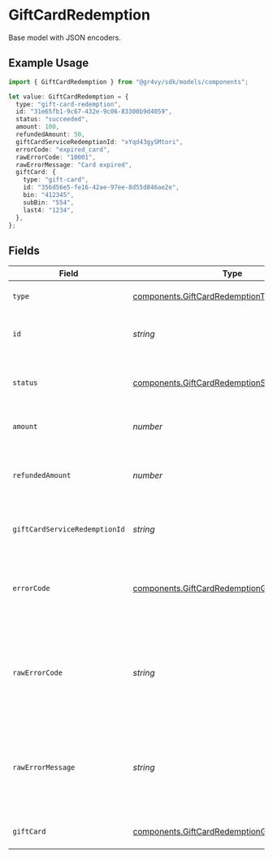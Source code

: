 # GiftCardRedemption

Base model with JSON encoders.

## Example Usage

```typescript
import { GiftCardRedemption } from "@gr4vy/sdk/models/components";

let value: GiftCardRedemption = {
  type: "gift-card-redemption",
  id: "31e65fb1-9c67-432e-9c06-83300b9d4059",
  status: "succeeded",
  amount: 100,
  refundedAmount: 50,
  giftCardServiceRedemptionId: "xYqd43gySMtori",
  errorCode: "expired_card",
  rawErrorCode: "10001",
  rawErrorMessage: "Card expired",
  giftCard: {
    type: "gift-card",
    id: "356d56e5-fe16-42ae-97ee-8d55d846ae2e",
    bin: "412345",
    subBin: "554",
    last4: "1234",
  },
};
```

## Fields

| Field                                                                                                                            | Type                                                                                                                             | Required                                                                                                                         | Description                                                                                                                      | Example                                                                                                                          |
| -------------------------------------------------------------------------------------------------------------------------------- | -------------------------------------------------------------------------------------------------------------------------------- | -------------------------------------------------------------------------------------------------------------------------------- | -------------------------------------------------------------------------------------------------------------------------------- | -------------------------------------------------------------------------------------------------------------------------------- |
| `type`                                                                                                                           | [components.GiftCardRedemptionType](../../models/components/giftcardredemptiontype.md)                                           | :heavy_minus_sign:                                                                                                               | Always `gift-card-redemption`.                                                                                                   | gift-card-redemption                                                                                                             |
| `id`                                                                                                                             | *string*                                                                                                                         | :heavy_check_mark:                                                                                                               | The ID for the gift card redemption.                                                                                             | 31e65fb1-9c67-432e-9c06-83300b9d4059                                                                                             |
| `status`                                                                                                                         | [components.GiftCardRedemptionStatus](../../models/components/giftcardredemptionstatus.md)                                       | :heavy_check_mark:                                                                                                               | The status of the gift card redemption for the `payment_method`.                                                                 | succeeded                                                                                                                        |
| `amount`                                                                                                                         | *number*                                                                                                                         | :heavy_check_mark:                                                                                                               | The amount redeemed for this gift card.                                                                                          | 100                                                                                                                              |
| `refundedAmount`                                                                                                                 | *number*                                                                                                                         | :heavy_check_mark:                                                                                                               | The amount refunded for this gift card. This can not be larger than `amount`.                                                    | 50                                                                                                                               |
| `giftCardServiceRedemptionId`                                                                                                    | *string*                                                                                                                         | :heavy_minus_sign:                                                                                                               | The gift card service's unique ID for the redemption.                                                                            | xYqd43gySMtori                                                                                                                   |
| `errorCode`                                                                                                                      | [components.GiftCardRedemptionGiftCardErrorCode](../../models/components/giftcardredemptiongiftcarderrorcode.md)                 | :heavy_minus_sign:                                                                                                               | If this gift card redemption resulted in an error, this will contain the internal code for the error.                            | expired_card                                                                                                                     |
| `rawErrorCode`                                                                                                                   | *string*                                                                                                                         | :heavy_minus_sign:                                                                                                               | If this gift card redemption resulted in an error, this will contain the raw error code received from the gift card provider.    | 10001                                                                                                                            |
| `rawErrorMessage`                                                                                                                | *string*                                                                                                                         | :heavy_minus_sign:                                                                                                               | If this gift card redemption resulted in an error, this will contain the raw error message received from the gift card provider. | Card expired                                                                                                                     |
| `giftCard`                                                                                                                       | [components.GiftCardRedemptionGiftCard](../../models/components/giftcardredemptiongiftcard.md)                                   | :heavy_check_mark:                                                                                                               | The gift card used for this redemption                                                                                           |                                                                                                                                  |